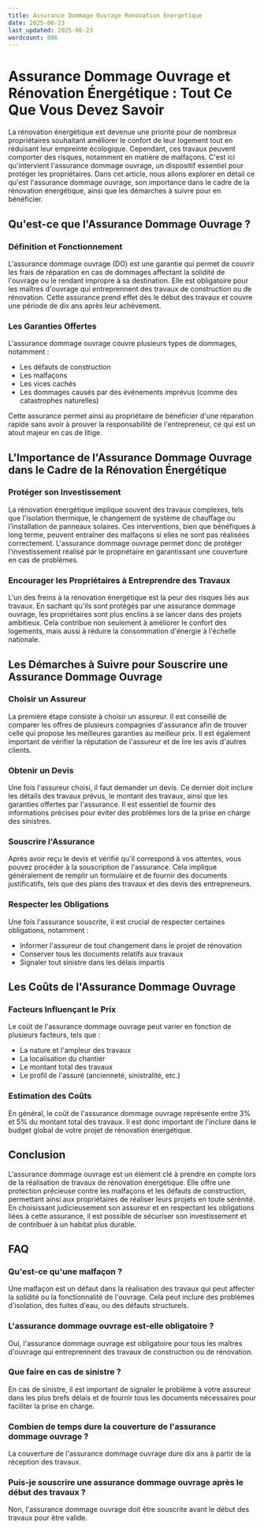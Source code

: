 ```yaml
---
title: Assurance Dommage Ouvrage Renovation Energetique
date: 2025-06-23
last_updated: 2025-06-23
wordcount: 886
---
```


# Assurance Dommage Ouvrage et Rénovation Énergétique : Tout Ce Que Vous Devez Savoir

La rénovation énergétique est devenue une priorité pour de nombreux propriétaires souhaitant améliorer le confort de leur logement tout en réduisant leur empreinte écologique. Cependant, ces travaux peuvent comporter des risques, notamment en matière de malfaçons. C'est ici qu'intervient l'assurance dommage ouvrage, un dispositif essentiel pour protéger les propriétaires. Dans cet article, nous allons explorer en détail ce qu'est l'assurance dommage ouvrage, son importance dans le cadre de la rénovation énergétique, ainsi que les démarches à suivre pour en bénéficier.

## Qu'est-ce que l'Assurance Dommage Ouvrage ?

### Définition et Fonctionnement

L'assurance dommage ouvrage (DO) est une garantie qui permet de couvrir les frais de réparation en cas de dommages affectant la solidité de l'ouvrage ou le rendant impropre à sa destination. Elle est obligatoire pour les maîtres d'ouvrage qui entreprennent des travaux de construction ou de rénovation. Cette assurance prend effet dès le début des travaux et couvre une période de dix ans après leur achèvement.

### Les Garanties Offertes

L'assurance dommage ouvrage couvre plusieurs types de dommages, notamment :

- Les défauts de construction
- Les malfaçons
- Les vices cachés
- Les dommages causés par des événements imprévus (comme des catastrophes naturelles)

Cette assurance permet ainsi au propriétaire de bénéficier d'une réparation rapide sans avoir à prouver la responsabilité de l'entrepreneur, ce qui est un atout majeur en cas de litige.

## L'Importance de l'Assurance Dommage Ouvrage dans le Cadre de la Rénovation Énergétique

### Protéger son Investissement

La rénovation énergétique implique souvent des travaux complexes, tels que l'isolation thermique, le changement de système de chauffage ou l'installation de panneaux solaires. Ces interventions, bien que bénéfiques à long terme, peuvent entraîner des malfaçons si elles ne sont pas réalisées correctement. L'assurance dommage ouvrage permet donc de protéger l'investissement réalisé par le propriétaire en garantissant une couverture en cas de problèmes.

### Encourager les Propriétaires à Entreprendre des Travaux

L'un des freins à la rénovation énergétique est la peur des risques liés aux travaux. En sachant qu'ils sont protégés par une assurance dommage ouvrage, les propriétaires sont plus enclins à se lancer dans des projets ambitieux. Cela contribue non seulement à améliorer le confort des logements, mais aussi à réduire la consommation d'énergie à l'échelle nationale.

## Les Démarches à Suivre pour Souscrire une Assurance Dommage Ouvrage

### Choisir un Assureur

La première étape consiste à choisir un assureur. Il est conseillé de comparer les offres de plusieurs compagnies d'assurance afin de trouver celle qui propose les meilleures garanties au meilleur prix. Il est également important de vérifier la réputation de l'assureur et de lire les avis d'autres clients.

### Obtenir un Devis

Une fois l'assureur choisi, il faut demander un devis. Ce dernier doit inclure les détails des travaux prévus, le montant des travaux, ainsi que les garanties offertes par l'assurance. Il est essentiel de fournir des informations précises pour éviter des problèmes lors de la prise en charge des sinistres.

### Souscrire l'Assurance

Après avoir reçu le devis et vérifié qu'il correspond à vos attentes, vous pouvez procéder à la souscription de l'assurance. Cela implique généralement de remplir un formulaire et de fournir des documents justificatifs, tels que des plans des travaux et des devis des entrepreneurs.

### Respecter les Obligations

Une fois l'assurance souscrite, il est crucial de respecter certaines obligations, notamment :

- Informer l'assureur de tout changement dans le projet de rénovation
- Conserver tous les documents relatifs aux travaux
- Signaler tout sinistre dans les délais impartis

## Les Coûts de l'Assurance Dommage Ouvrage

### Facteurs Influençant le Prix

Le coût de l'assurance dommage ouvrage peut varier en fonction de plusieurs facteurs, tels que :

- La nature et l'ampleur des travaux
- La localisation du chantier
- Le montant total des travaux
- Le profil de l'assuré (ancienneté, sinistralité, etc.)

### Estimation des Coûts

En général, le coût de l'assurance dommage ouvrage représente entre 3% et 5% du montant total des travaux. Il est donc important de l'inclure dans le budget global de votre projet de rénovation énergétique.

## Conclusion

L'assurance dommage ouvrage est un élément clé à prendre en compte lors de la réalisation de travaux de rénovation énergétique. Elle offre une protection précieuse contre les malfaçons et les défauts de construction, permettant ainsi aux propriétaires de réaliser leurs projets en toute sérénité. En choisissant judicieusement son assureur et en respectant les obligations liées à cette assurance, il est possible de sécuriser son investissement et de contribuer à un habitat plus durable.

## FAQ

### Qu'est-ce qu'une malfaçon ?

Une malfaçon est un défaut dans la réalisation des travaux qui peut affecter la solidité ou la fonctionnalité de l'ouvrage. Cela peut inclure des problèmes d'isolation, des fuites d'eau, ou des défauts structurels.

### L'assurance dommage ouvrage est-elle obligatoire ?

Oui, l'assurance dommage ouvrage est obligatoire pour tous les maîtres d'ouvrage qui entreprennent des travaux de construction ou de rénovation.

### Que faire en cas de sinistre ?

En cas de sinistre, il est important de signaler le problème à votre assureur dans les plus brefs délais et de fournir tous les documents nécessaires pour faciliter la prise en charge.

### Combien de temps dure la couverture de l'assurance dommage ouvrage ?

La couverture de l'assurance dommage ouvrage dure dix ans à partir de la réception des travaux.

### Puis-je souscrire une assurance dommage ouvrage après le début des travaux ?

Non, l'assurance dommage ouvrage doit être souscrite avant le début des travaux pour être valide.